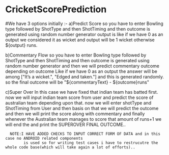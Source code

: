 # CricketScorePrediction
#We have 3 options initially :-
  a)Predict Score
      so you have to enter Bowling type followed by ShotType and then ShotTiming
      and then outcome is generated using random number generator 
      output is like if we have 0 as an output we considered it as wicket and output will be 1 wicket otherwise ${output} runs.
      
  b)Commentary Flow
      so you have to enter Bowling type followed by ShotType and then ShotTiming
      and then outcome is generated using random number generator 
      and then we will predict commentary outcome depending on outcome 
      Like if we have 0 as an output the answer will be among ["It’s a wicket.", "Edged and taken."] and this is generated randomly.
      so the final outcome will be "${commentaryText} - ${outcome}runs"
      
  c)Super Over
      In this case we have fixed that indian team has batted first.
      now we will input indian team score from user and predict the score of australian team depending upon that.
      now we will enter shotType and ShotTiming from User and then basis on that we will predict the outcome and
      then we will print the score along with commentary
      and finally whenever the Australian team manages to score that amount of runs+1 we will end the and print the SUPEROVER FINAL OUTCOME..
      
      
      NOTE:I HAVE ADDED CHECKS TO INPUT CORRECT FORM OF DATA and in this case no ANDROID related components 
            is used so for writing test cases i have to restrucutre the whole code base(which will take again a lot of efforts)..
        
